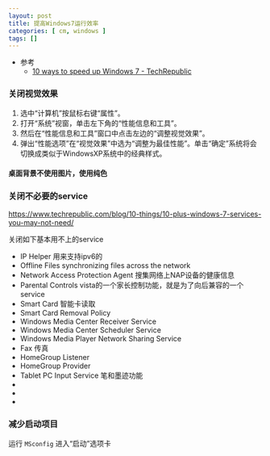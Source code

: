 ```yaml
---
layout: post
title: 提高Windows7运行效率
categories: [ cm, windows ]
tags: []
---
```


* 参考
  * [10 ways to speed up Windows 7 - TechRepublic](https://www.techrepublic.com/blog/10-things/10-ways-to-speed-up-windows-7/)




### 关闭视觉效果

1. 选中“计算机”按鼠标右键“属性”。
1. 打开“系统”视窗，单击左下角的“性能信息和工具”。
1. 然后在“性能信息和工具”窗口中点击左边的“调整视觉效果”。
1. 弹出“性能选项”在“视觉效果”中选为“调整为最佳性能”。单击“确定”系统将会切换成类似于WindowsXP系统中的经典样式。

#### 桌面背景不使用图片，使用纯色


### 关闭不必要的service

<https://www.techrepublic.com/blog/10-things/10-plus-windows-7-services-you-may-not-need/>

关闭如下基本用不上的service

* IP Helper     用来支持ipv6的
* Offline Files    synchronizing files across the network
* Network Access Protection Agent    搜集网络上NAP设备的健康信息
* Parental Controls    vista的一个家长控制功能，就是为了向后兼容的一个service
* Smart Card     智能卡读取
* Smart Card Removal Policy
* Windows Media Center Receiver Service   
* Windows Media Center Scheduler Service
* Windows Media Player Network Sharing Service
* Fax     传真
* HomeGroup Listener
* HomeGroup Provider
* Tablet PC Input Service   笔和墨迹功能
* 
* 
* 



### 减少启动项目

运行 `MSconfig` 进入“启动”选项卡
































